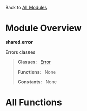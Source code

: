 Back to [All Modules](https://github.com/pyrustic/shared/blob/master/docs/modules/README.md#readme)

# Module Overview

**shared.error**
 
Errors classes

> **Classes:** &nbsp; [Error](https://github.com/pyrustic/shared/blob/master/docs/modules/content/shared.error/content/classes/Error.md#class-error)
>
> **Functions:** &nbsp; None
>
> **Constants:** &nbsp; None

# All Functions



